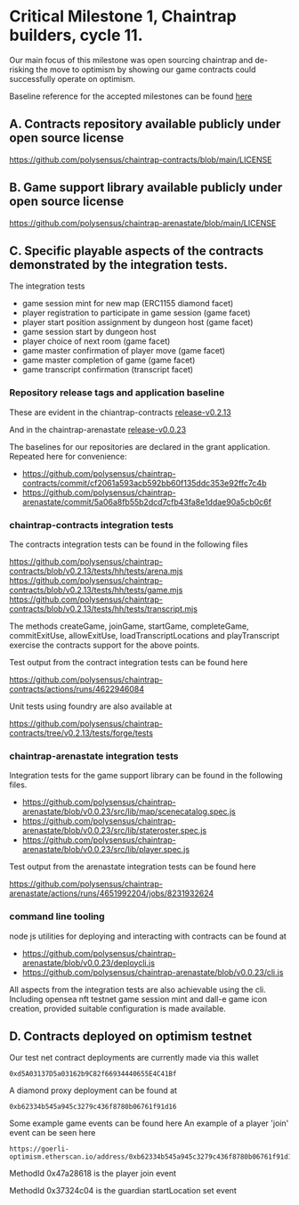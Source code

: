 # Critical Milestone 1, Chaintrap builders, cycle 11.

Our main focus of this milestone was open sourcing chaintrap and de-risking the move to optimism by showing our game contracts could successfully operate on optimism.

Baseline reference for the accepted milestones can be found [here](https://gov.optimism.io/t/final-chaintrap-builders-cycle-11/5526/6)

## A. Contracts repository available publicly under open source license

https://github.com/polysensus/chaintrap-contracts/blob/main/LICENSE

## B. Game support library available publicly under open source license

https://github.com/polysensus/chaintrap-arenastate/blob/main/LICENSE

## C. Specific playable aspects of the contracts demonstrated by the integration tests.

The integration tests

- game session mint for new map (ERC1155 diamond facet)
- player registration to participate in game session (game facet)
- player start position assignment by dungeon host (game facet)
- game session start by dungeon host
- player choice of next room (game facet)
- game master confirmation of player move (game facet)
- game master completion of game (game facet)
- game transcript confirmation (transcript facet)

### Repository release tags and application baseline

These are evident in the chiantrap-contracts [release-v0.2.13](https://github.com/polysensus/chaintrap-contracts/tree/v0.2.13)

And in the chaintrap-arenastate [release-v0.0.23](https://github.com/polysensus/chaintrap-arenastate/tree/v0.0.23)

The baselines for our repositories are declared in the grant application. Repeated here for convenience:

- https://github.com/polysensus/chaintrap-contracts/commit/cf2061a593acb592bb60f135ddc353e92ffc7c4b
- https://github.com/polysensus/chaintrap-arenastate/commit/5a06a8fb55b2dcd7cfb43fa8e1ddae90a5cb0c6f

### chaintrap-contracts integration tests

The contracts integration tests can be found in the following files

https://github.com/polysensus/chaintrap-contracts/blob/v0.2.13/tests/hh/tests/arena.mjs
https://github.com/polysensus/chaintrap-contracts/blob/v0.2.13/tests/hh/tests/game.mjs
https://github.com/polysensus/chaintrap-contracts/blob/v0.2.13/tests/hh/tests/transcript.mjs

The methods createGame, joinGame, startGame, completeGame, commitExitUse, allowExitUse, loadTranscriptLocations and playTranscript exercise the contracts support for the above points.

Test output from the contract integration tests can be found here

https://github.com/polysensus/chaintrap-contracts/actions/runs/4622946084

Unit tests using foundry are also available at

https://github.com/polysensus/chaintrap-contracts/tree/v0.2.13/tests/forge/tests

### chaintrap-arenastate integration tests

Integration tests for the game support library can be found in the following
files.

- https://github.com/polysensus/chaintrap-arenastate/blob/v0.0.23/src/lib/map/scenecatalog.spec.js
- https://github.com/polysensus/chaintrap-arenastate/blob/v0.0.23/src/lib/stateroster.spec.js
- https://github.com/polysensus/chaintrap-arenastate/blob/v0.0.23/src/lib/player.spec.js

Test output from the arenastate integration tests can be found here

https://github.com/polysensus/chaintrap-arenastate/actions/runs/4651992204/jobs/8231932624

### command line tooling

node js utilities for deploying and interacting with contracts can be found at

- https://github.com/polysensus/chaintrap-arenastate/blob/v0.0.23/deploycli.js
- https://github.com/polysensus/chaintrap-arenastate/blob/v0.0.23/cli.js

All aspects from the integration tests are also achievable using the cli. Including opensea nft testnet game session mint and dall-e game icon creation, provided suitable configuration is made available.

## D. Contracts deployed on optimism testnet

Our test net contract deployments are currently made via this wallet

    0xd5A03137D5a03162b9C82f66934440655E4C41Bf

A diamond proxy deployment can be found at

    0xb62334b545a945c3279c436f8780b06761f91d16

Some example game events can be found here
An example of a player 'join' event can be seen here

    https://goerli-optimism.etherscan.io/address/0xb62334b545a945c3279c436f8780b06761f91d16#events

MethodId 0x47a28618 is the player join event

MethodId 0x37324c04 is the guardian startLocation set event
